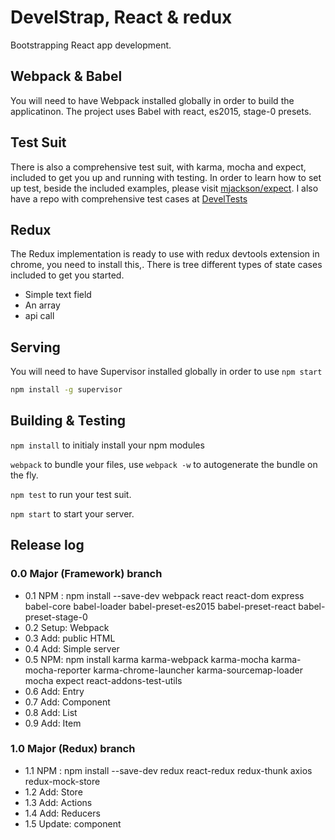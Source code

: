 <!--
@Author: Andreee Ray <develdoe>
@Date:   2017-03-10T00:42:05+01:00
@Email:  me@andreeray.se
@Filename: readme.md
@Last modified by:   develdoe
@Last modified time: 2017-04-20T12:16:53+02:00
-->



# DevelStrap, React & redux

Bootstrapping React app development.

## Webpack & Babel

You will need to have Webpack installed globally in order to build the applicatinon.
The project uses Babel with react, es2015, stage-0 presets.

## Test Suit

There is also a comprehensive test suit, with karma, mocha and expect, included to get you up and running with testing.
In order to learn how to set up test, beside the included examples,  please visit [mjackson/expect](https://github.com/mjackson/expect).
I also have a repo with comprehensive test cases at [DevelTests](https://github.com/AndreeDeveldoeRay/DevelTests)

## Redux

The Redux implementation is ready to use with redux devtools extension in chrome, you need to install this,.
There is tree different types of state cases included to get you started.

* Simple text field
* An array
* api call

## Serving

You will need to have Supervisor installed globally in order to use `npm start`

```bash
npm install -g supervisor
```


## Building & Testing

`npm install` to initialy install your npm modules

`webpack` to bundle your files, use `webpack -w` to autogenerate the bundle on the fly.

`npm test` to run your test suit.

`npm start` to start your server.

## Release log

### 0.0 Major (Framework) branch

* 0.1 NPM : npm install --save-dev webpack react react-dom express babel-core babel-loader babel-preset-es2015 babel-preset-react babel-preset-stage-0
* 0.2 Setup: Webpack
* 0.3 Add: public HTML
* 0.4 Add: Simple server
* 0.5 NPM: npm install karma karma-webpack karma-mocha karma-mocha-reporter karma-chrome-launcher karma-sourcemap-loader mocha expect react-addons-test-utils
* 0.6 Add: Entry
* 0.7 Add: Component
* 0.8 Add: List
* 0.9 Add: Item

### 1.0 Major (Redux) branch

* 1.1 NPM : npm install --save-dev redux react-redux redux-thunk axios redux-mock-store
* 1.2 Add: Store
* 1.3 Add: Actions
* 1.4 Add: Reducers
* 1.5 Update: component

